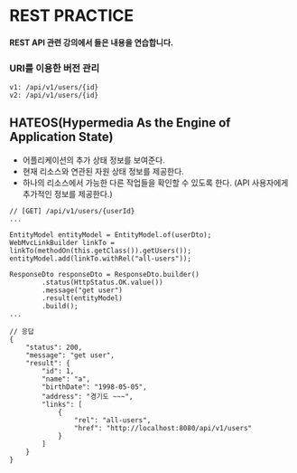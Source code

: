 # REST PRACTICE
#### REST API 관련 강의에서 들은 내용을 연습합니다.

### URI를 이용한 버전 관리
```
v1: /api/v1/users/{id}
v2: /api/v1/users/{id}
```

## HATEOS(Hypermedia As the Engine of Application State)
- 어플리케이션의 추가 상태 정보를 보여준다.
- 현재 리소스와 연관된 자원 상태 정보를 제공한다.
- 하나의 리소스에서 가능한 다른 작업들을 확인할 수 있도록 한다. (API 사용자에게 추가적인 정보를 제공한다.)

```
// [GET] /api/v1/users/{userId}
...

EntityModel entityModel = EntityModel.of(userDto);
WebMvcLinkBuilder linkTo = linkTo(methodOn(this.getClass()).getUsers());
entityModel.add(linkTo.withRel("all-users"));

ResponseDto responseDto = ResponseDto.builder()
        .status(HttpStatus.OK.value())
        .message("get user")
        .result(entityModel)
        .build();   
...

// 응답
{
    "status": 200,
    "message": "get user",
    "result": {
        "id": 1,
        "name": "a",
        "birthDate": "1998-05-05",
        "address": "경기도 ~~~",
        "links": [
            {
                "rel": "all-users",
                "href": "http://localhost:8080/api/v1/users"
            }
        ]
    }
}
```
